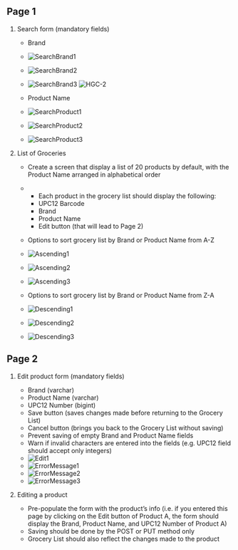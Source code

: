 
## Page 1

1. Search form (mandatory fields)
    * Brand
    * ![SearchBrand1](https://user-images.githubusercontent.com/61400480/135600474-19220d3c-69c1-417b-b7f0-fec1a2268c7c.JPG)
    * ![SearchBrand2](https://user-images.githubusercontent.com/61400480/135600838-31c1c048-f255-4f15-8fde-9f21084e4e31.JPG)
    * ![SearchBrand3](https://user-images.githubusercontent.com/61400480/135600853-8ac295bb-2ae5-47ca-93a8-00468cd9cdc4.JPG)
![HGC-2](https://user-images.githubusercontent.com/61400480/135970494-bb665f98-1a52-4b5c-8d26-dcad5a7f0f58.JPG)

    * Product Name
    * ![SearchProduct1](https://user-images.githubusercontent.com/61400480/135600898-70e75798-3321-4bdd-b3d2-65bcbb9b6e8c.JPG)
    * ![SearchProduct2](https://user-images.githubusercontent.com/61400480/135600913-a8c914d3-4cbf-4c5f-8736-d0cf27071516.JPG)
    * ![SearchProduct3](https://user-images.githubusercontent.com/61400480/135600939-74142141-e4e9-4a8a-bf8d-9b3375d02e6a.JPG)

2. List of Groceries
    * Create a screen that display a list of 20 products by default, with the Product Name arranged in alphabetical order
    *  * Each product in the grocery list should display the following:
        * UPC12 Barcode
        * Brand
        * Product Name
        * Edit button (that will lead to Page 2)
    * Options to sort grocery list by Brand or Product Name from A-Z 
    * ![Ascending1](https://user-images.githubusercontent.com/61400480/135601215-435e76ae-6658-4db4-a8b0-b644887b4202.JPG)
    * ![Ascending2](https://user-images.githubusercontent.com/61400480/135601142-ce887d50-cf79-46ee-8fa4-75adca6b2f54.JPG)
    * ![Ascending3](https://user-images.githubusercontent.com/61400480/135601236-04efaaf7-47bf-4cb9-b807-5704bf236b60.JPG)
    
    * Options to sort grocery list by Brand or Product Name from Z-A
    * ![Descending1](https://user-images.githubusercontent.com/61400480/135601332-b109e63c-a7ee-4649-b8d6-808d6b00093f.JPG)
    * ![Descending2](https://user-images.githubusercontent.com/61400480/135601349-324cb7b9-801e-40d1-9717-da589a7f7a32.JPG)
    * ![Descending3](https://user-images.githubusercontent.com/61400480/135601362-a9c070a2-0570-47cb-8a38-3dbb5288e028.JPG)

## Page 2

1. Edit product form (mandatory fields)
    * Brand (varchar)
    * Product Name (varchar)
    * UPC12 Number (bigint)
    * Save button (saves changes made before returning to the Grocery List)
    * Cancel button (brings you back to the Grocery List without saving)
    * Prevent saving of empty Brand and Product Name fields
    * Warn if invalid characters are entered into the fields (e.g. UPC12 field should accept only integers)
    * ![Edit1](https://user-images.githubusercontent.com/61400480/135601473-ca20d75e-adca-4159-ba2c-45bcd5aef5b0.JPG)
    * ![ErrorMessage1](https://user-images.githubusercontent.com/61400480/135601505-984bf3eb-0fe3-4688-aabf-e753ebdf1f26.JPG)
    * ![ErrorMessage2](https://user-images.githubusercontent.com/61400480/135601523-50f2a4e3-c8d0-45a8-806d-35359cf4f331.JPG)
    * ![ErrorMessage3](https://user-images.githubusercontent.com/61400480/135601544-11e0a609-d137-4ad1-a138-9cab04c0bcff.JPG)

2. Editing a product
    * Pre-populate the form with the product’s info (i.e. if you entered this page by clicking on the Edit button of Product A, the form should display the Brand, Product Name, and UPC12 Number of Product A)
    * Saving should be done by the POST or PUT method only
    * Grocery List should also reflect the changes made to the product
